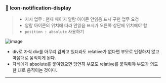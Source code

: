 ### 🔔 Icon-notification-display 
> * 지시 업무 : 현재 페이지 알람 아이콘 안읽음 표시 구현 업무 요청
> * 알람 아이콘의 위치에 따라 안읽음 표시가 오른쪽 상단에 위치해야 함
> * `position : absolute` 사용하기 

![image](https://github.com/Assignment-su/Icon-notification-display/assets/99783474/4b654ea1-69bd-43a4-b59c-f0a28c151ab6)

* div로 자식 div를 아무리 감싸고 있더라도 relative가 없다면 부모로 인정하지 않고 마음대로 움직이게 된다.
* 자식에게 absolute를 붙여줬으면 당연히 부모도 relative를 붙여줘야 부모가 의도한 대로 움직이는 것이다.

---

